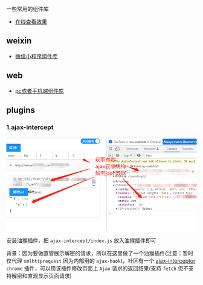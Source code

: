 一些常用的组件库
- [在线查看效果](https://weibozzz.github.io/some-componets/)
## weixin
- [微信小程序组件库](./weixin/README.md)


## web
- [pc或者手机端组件库](./web/README.md)

## plugins
### 1.ajax-intercept

![](./plugins/ajax-intercept/ajax-intercept.png)

安装油猴插件，把 `ajax-intercept/index.js` 放入油猴插件即可

背景：因为要做直管展示解密的请求，所以在这里做了一个油猴插件(注意：暂时仅代理 `xmlhttprequest` 因为内部用的 `ajax-hook`)，社区有一个 [ajax-interceptor](https://github.com/YGYOOO/ajax-interceptor) `chrome` 插件，可以用该插件修改页面上 `Ajax` 请求的返回结果(支持 `fetch` 但不支持解密和直观显示页面请求)


